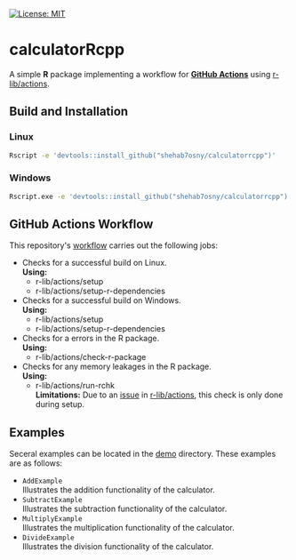 [![License: MIT](https://img.shields.io/badge/License-MIT-yellow.svg)](https://opensource.org/licenses/MIT)

# calculatorRcpp

A simple **R** package implementing a workflow for [**GitHub Actions**](https://github.com/features/actions?utm_source=google&utm_medium=ppc&utm_campaign=2022q3-adv-WW-Google_Search-eg_brand&scid=7013o000002CdxYAAS&gclid=CjwKCAiAg6yRBhBNEiwAeVyL0DVNM00m8V53z9hOkLGKZcOMNosW_sXPmWODSzKHE9oTEhGZt1ltwxoCoy8QAvD_BwE) using [r-lib/actions](https://github.com/r-lib/actions).

## Build and Installation

### Linux
```sh
Rscript -e 'devtools::install_github("shehab7osny/calculatorrcpp")'
```

### Windows
```sh
Rscript.exe -e 'devtools::install_github("shehab7osny/calculatorrcpp")'
```


## GitHub Actions Workflow
This repository's [workflow](https://github.com/Shehab7osny/calculatorRcpp/blob/main/.github/workflows/package-check.yml) carries out the following jobs:
- Checks for a successful build on Linux. </br>
  **Using:**
    - r-lib/actions/setup
    - r-lib/actions/setup-r-dependencies
- Checks for a successful build on Windows. </br>
  **Using:**
    - r-lib/actions/setup
    - r-lib/actions/setup-r-dependencies
- Checks for a errors in the R package. </br>
  **Using:**
    - r-lib/actions/check-r-package
- Checks for any memory leakages in the R package. </br>
  **Using:**
    - r-lib/actions/run-rchk </br>
  **Limitations:** Due to an [issue](https://github.com/r-lib/actions/issues/494) in [r-lib/actions](https://github.com/r-lib/actions), this check is only done during setup.

## Examples
Seceral examples can be located in the [demo](https://github.com/Shehab7osny/calculatorRcpp/tree/main/demo) directory. These examples are as follows:
- `AddExample`</br>Illustrates the addition functionality of the calculator.
- `SubtractExample`</br>Illustrates the subtraction functionality of the calculator.
- `MultiplyExample`</br>Illustrates the multiplication functionality of the calculator.
- `DivideExample`</br>Illustrates the division functionality of the calculator.
